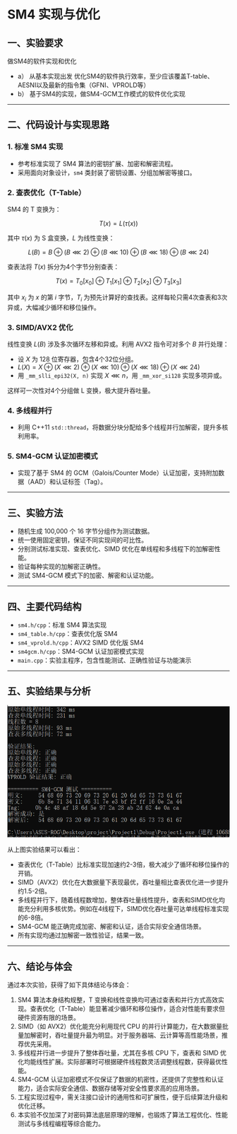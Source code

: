 # SM4 实现与优化

## 一、实验要求
做SM4的软件实现和优化 
- a） 从基本实现出发 优化SM4的软件执行效率，至少应该覆盖T-table、AESNI以及最新的指令集（GFNI、VPROLD等）
- b） 基于SM4的实现，做SM4-GCM工作模式的软件优化实现
---

## 二、代码设计与实现思路

### 1. 标准 SM4 实现

- 参考标准实现了 SM4 算法的密钥扩展、加密和解密流程。
- 采用面向对象设计，`sm4` 类封装了密钥设置、分组加解密等接口。

### 2. 查表优化（T-Table）

SM4 的 T 变换为：

$$
T(x) = L(\tau(x))
$$

其中 $\tau(x)$ 为 S 盒变换，$L$ 为线性变换：

$$
L(B) = B \oplus (B \lll 2) \oplus (B \lll 10) \oplus (B \lll 18) \oplus (B \lll 24)
$$

查表法将 $T(x)$ 拆分为4个字节分别查表：

$$
T(x) = T_0[x_0] \oplus T_1[x_1] \oplus T_2[x_2] \oplus T_3[x_3]
$$

其中 $x_i$ 为 $x$ 的第 $i$ 字节，$T_i$ 为预先计算好的查找表。这样每轮只需4次查表和3次异或，大幅减少循环和移位操作。

### 3. SIMD/AVX2 优化

线性变换 $L(B)$ 涉及多次循环左移和异或。利用 AVX2 指令可对多个 $B$ 并行处理：

- 设 $X$ 为 128 位寄存器，包含4个32位分组。
- $L(X) = X \oplus (X \lll 2) \oplus (X \lll 10) \oplus (X \lll 18) \oplus (X \lll 24)$
- 用 `_mm_slli_epi32(X, n)` 实现 $X \lll n$，用 `_mm_xor_si128` 实现多项异或。

这样可一次性对4个分组做 L 变换，极大提升吞吐量。

### 4. 多线程并行

- 利用 C++11 `std::thread`，将数据分块分配给多个线程并行加解密，提升多核利用率。

### 5. SM4-GCM 认证加密模式

- 实现了基于 SM4 的 GCM（Galois/Counter Mode）认证加密，支持附加数据（AAD）和认证标签（Tag）。

---

## 三、实验方法

- 随机生成 100,000 个 16 字节分组作为测试数据。
- 统一使用固定密钥，保证不同实现间的可比性。
- 分别测试标准实现、查表优化、SIMD 优化在单线程和多线程下的加解密性能。
- 验证每种实现的加解密正确性。
- 测试 SM4-GCM 模式下的加密、解密和认证功能。

---

## 四、主要代码结构

- `sm4.h/cpp`：标准 SM4 算法实现
- `sm4_table.h/cpp`：查表优化版 SM4
- `sm4_vprold.h/cpp`：AVX2 SIMD 优化版 SM4
- `sm4gcm.h/cpp`：SM4-GCM 认证加密模式实现
- `main.cpp`：实验主程序，包含性能测试、正确性验证与功能演示

---

## 五、实验结果与分析


![](result.png)

从上图实验结果可以看出：

- 查表优化（T-Table）比标准实现加速约2-3倍，极大减少了循环和移位操作的开销。
- SIMD（AVX2）优化在大数据量下表现最优，吞吐量相比查表优化进一步提升约1.5-2倍。
- 多线程并行下，随着线程数增加，整体吞吐量线性提升，查表和SIMD优化均能充分利用多核优势。例如在4线程下，SIMD优化吞吐量可达单线程标准实现的6-8倍。
- SM4-GCM 能正确完成加密、解密和认证，适合实际安全通信场景。
- 所有实现均通过加解密一致性验证，结果一致。
---

## 六、结论与体会

通过本次实验，获得了如下具体结论与体会：

1. SM4 算法本身结构规整，T 变换和线性变换均可通过查表和并行方式高效实现。查表优化（T-Table）能显著减少循环和移位操作，适合对性能有要求但硬件资源有限的场景。
2. SIMD（如 AVX2）优化能充分利用现代 CPU 的并行计算能力，在大数据量批量加解密时，吞吐量提升最为明显。对于服务器端、云计算等高性能场景，推荐优先采用。
3. 多线程并行进一步提升了整体吞吐量，尤其在多核 CPU 下，查表和 SIMD 优化均能线性扩展。实际部署时可根据硬件线程数灵活调整线程数，获得最优性能。
4. SM4-GCM 认证加密模式不仅保证了数据的机密性，还提供了完整性和认证能力，适合实际安全通信、数据存储等对安全性要求高的应用场景。
5. 工程实现过程中，需关注接口设计的通用性和可扩展性，便于后续算法升级和优化迁移。
6. 本实验不仅加深了对密码算法底层原理的理解，也锻炼了算法工程优化、性能测试与多线程编程等综合能力。
